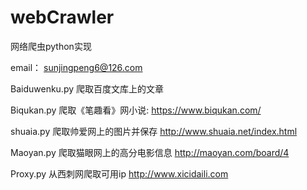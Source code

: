 # webCrawler
网络爬虫python实现

email： sunjingpeng6@126.com

Baiduwenku.py 爬取百度文库上的文章

Biqukan.py 爬取《笔趣看》网小说: https://www.biqukan.com/

shuaia.py 爬取帅爱网上的图片并保存 http://www.shuaia.net/index.html

Maoyan.py 爬取猫眼网上的高分电影信息 http://maoyan.com/board/4

Proxy.py 从西刺网爬取可用ip http://www.xicidaili.com
